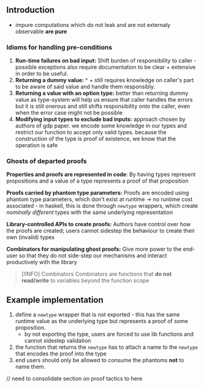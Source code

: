 ## Introduction
- impure computations which do not leak and are not externaly observable **are pure** 

### Idioms for handling pre-conditions

1. **Run-time failures on bad input:** Shift burden of responsibility to caller - possible exceptions also require documentation to be clear + extensive in order to be useful. 
2. **Returning a dummy value:** ^ + still requires knowledge on caller's part to be aware of said value and handle them responsibly. 
3. **Returning a value with an option type:** better than returning dummy value as type-system will help us ensure that caller handles the errors but it is still onerous and still shifts responsibility onto the caller, even when the error case might not be possible
4. **Modifying input types to exclude bad inputs:** approach chosen by authors of gdp paper. we encode some knowledge in our types and restrict our function to accept only valid types. because the construction of the type is proof of existence, we know that the operation is safe

### Ghosts of departed proofs

**Properties and proofs are represented in code**: By having types represent propositions and a value of a type represents a proof of that proposition

**Proofs carried by phantom type parameters:** Proofs are encoded using phantom type parameters, which don't exist at runtime -> no runtime cost associated 
		- in haskell, this is done through `newtype` wrappers, which create *nominally different* types with the same underlying representation

**Library-controlled APIs to create proofs:** Authors have control over how the proofs are created; users cannot sidestep the behaviour to create their own (invalid) types 

**Combinators for manipulating ghost proofs:** Give more power to the end-user so that they do not side-step our mechanisms  and interact productively with the library

> [!INFO] Combinators
> Combinators are functions that **do not read/write** to variables beyond the function scope

## Example implementation

1. define a `newtype` wrapper that is not exported - this has the same runtime value as the underlying type but represents a proof of some proposition.
	-  by not exporting the type, users are forced to use lib functions and cannot sidestep validation
2. the function that returns the `newtype` has to attach a name to the `newtype` that encodes the proof into the type
3. end users should only be allowed to consume the phantoms **not** to name them.

// need to consolidate section on proof tactics to here